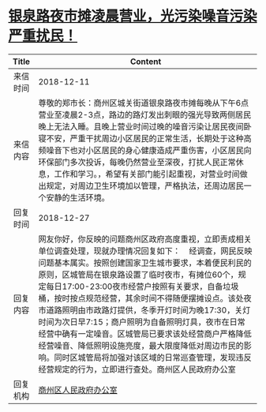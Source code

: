 # <a href="http://www.shangluo.gov.cn/zmhd/ldxxxx.jsp?urltype=leadermail.LeaderMailContentUrl&wbtreeid=1112&leadermailid=5059">银泉路夜市摊凌晨营业，光污染噪音污染严重扰民！</a>
| Title |                                                                                                                                                                   Content                                                                                                                                                                   |
|:-----:|---------------------------------------------------------------------------------------------------------------------------------------------------------------------------------------------------------------------------------------------------------------------------------------------------------------------------------------------|
| 来信时间  | 2018-12-11                                                                                                                                                                                                                                                                                                                                  |
| 来信内容  | 尊敬的郑市长：商州区城关街道银泉路夜市摊每晚从下午6点营业至凌晨2-3点，路边的路灯发出刺眼的强光导致两侧居民晚上无法入睡。且晚上营业时间过晚的噪音污染让居民夜间卧寝不安，严重干扰周边小区居民的正常生活，长期处于这种高频噪音下也对小区居民的身心健康造成严重伤害，小区居民向环保部门多次投诉，每晚仍然营业至深夜，打扰人民正常休息，工作和学习。，希望有关部门能引起重视，对营业时间做出规定，对周边卫生环境加以管理，严格执法，还周边居民一个安静的生活环境。                                                                                                           |
| 回复时间  | 2018-12-27                                                                                                                                                                                                                                                                                                                                  |
| 回复内容  | 网友你好，你反映的问题商州区政府高度重视，立即责成相关单位调查处理，现就办理情况回复如下：    经调查，网民反映问题基本属实。按照创建国家卫生城市要求，本着便民利民的原则，区城管局在银泉路设置了临时夜市，有摊位60个，规定每日17:00-23:00夜市经营户按照有关要求，自备垃圾桶，按时按点规范经营，其余时间不得随便摆摊设点。该处夜市道路照明由市政路灯提供，冬季开灯时间为晚17:30，关灯时间为次日早7:15；商户照明为自备照明灯具，夜市在日常经营中确有一定噪音。区城管局已要求该处经营商户严格降低经营噪音、降低照明设施亮度，最大限度降低对周边市民的影响。同时区城管局将加强对该区域的日常巡查管理，发现违反经营规定的行为，立即进行查处。商州区人民政府办公室 |
| 回复机构  | <a href="../../category/agencies/商州区人民政府办公室.md">商州区人民政府办公室</a>                                                                                                                                                                                                                                                                              |